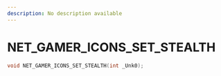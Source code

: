 ```yaml
---
description: No description available 
---
```


# NET_GAMER_ICONS_SET_STEALTH

```cpp
void NET_GAMER_ICONS_SET_STEALTH(int _Unk0);
```